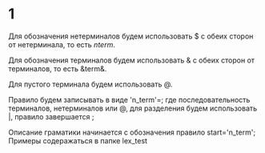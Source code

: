 # 1
Для обозначения нетерминалов будем использовать $ с обеих сторон от нетерминала, то есть $nterm$.

Для обозначения терминалов будем использовать & с обеих сторон от терминалов, то есть &term&.

Для пустого терминала будем использовать @.

Правило будем записывать в виде 'n_term'=<expression>; где <expression> последовательность терминалов, нетерминалов или @, для разделения будем использовать |, правило завершается ;

Описание граматики начинается с обозначения правило start='n_term';
Примеры содеражаться в папке lex_test
